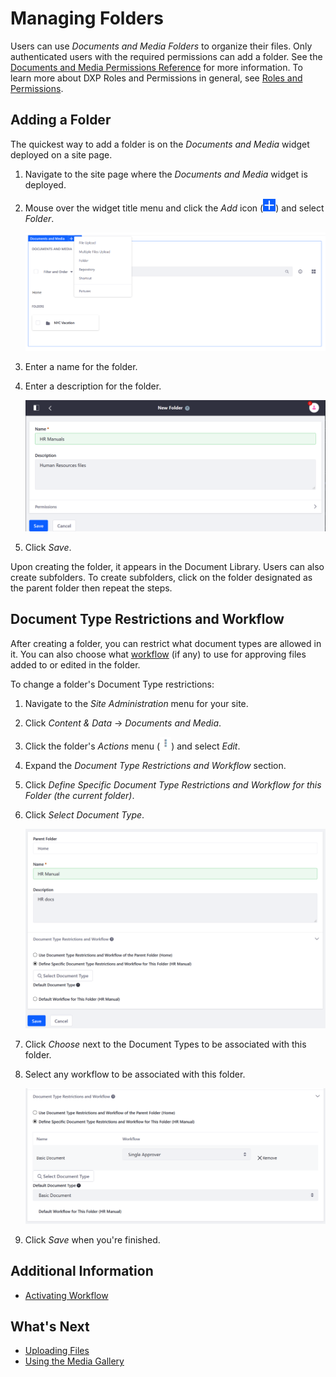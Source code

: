 # Managing Folders

Users can use _Documents and Media Folders_ to organize their files. Only authenticated users with the required permissions can add a folder. See the [Documents and Media Permissions Reference](./documents-and-media-permissions-reference.md) for more information. To learn more about DXP Roles and Permissions in general, see [Roles and Permissions](https://help.liferay.com/hc/articles/360017895212-Roles-and-Permissions).

## Adding a Folder

The quickest way to add a folder is on the _Documents and Media_ widget deployed on a site page.

1. Navigate to the site page where the _Documents and Media_ widget is deployed.
1. Mouse over the widget title menu and click the _Add_ icon (![Add](../../../images/icon-add.png)) and select _Folder_.

    ![Adding a folder on the widget](./creating-folders/images/01.png)

1. Enter a name for the folder.
1. Enter a description for the folder.

    ![Adding a folder on the widget](./creating-folders/images/02.png)

1. Click _Save_.

Upon creating the folder, it appears in the Document Library. Users can also create subfolders. To create subfolders, click on the folder designated as the parent folder then repeat the steps.

## Document Type Restrictions and Workflow

After creating a folder, you can restrict what document types are allowed in it. You can also choose what [workflow](../../../process-automation/workflow/user-guide/introduction-to-workflow.md) (if any) to use for approving files added to or edited in the folder.

To change a folder's Document Type restrictions:

1. Navigate to the _Site Administration_ menu for your site.
1. Click _Content & Data_ &rarr; _Documents and Media_.
1. Click the folder's _Actions_ menu (![Actions](../../../images/icon-actions.png)) and select _Edit_.
1. Expand the _Document Type Restrictions and Workflow_ section.
1. Click _Define Specific Document Type Restrictions and Workflow for this Folder (the current folder)_.
1. Click _Select Document Type_.

    ![Configure the Document Type](./creating-folders/images/03.png)

1. Click _Choose_ next to the Document Types to be associated with this folder.
1. Select any workflow to be associated with this folder.

    ![Choose the Document Type](./creating-folders/images/04.png)

1. Click *Save* when you're finished.

## Additional Information

* [Activating Workflow](../../../process-automation/workflow/user-guide/activating-workflow.md#documents-and-media-folders)

## What's Next

* [Uploading Files](./uploading-files.md)
* [Using the Media Gallery](./using-the-media-gallery.md)
